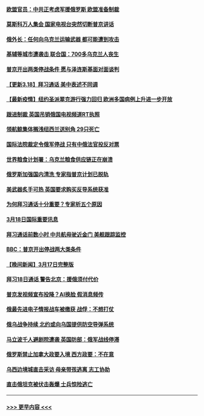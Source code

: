 #### [欧盟官员：中共正考虑军援俄罗斯 欧盟准备制裁](../pages/prog202/a103377479.md?t=03190601) 
#### [莫斯科万人集会 国家电视台突然切断普京讲话](../pages/prog202/a103377420.md?t=03190601) 
#### [俄外长：任何向乌克兰运输武器 都可能遭到攻击](../pages/prog202/a103377403.md?t=03190601) 
#### [基辅等城市遭袭击 联合国：700多乌克兰人丧生](../pages/prog202/a103377406.md?t=03190601) 
#### [普京开出两类停战条件 愿与泽连斯基面对面谈判](../pages/prog202/a103377392.md?t=03190601) 
#### [【更新3.18】拜习通话 美中表述不同调](../pages/prog202/a103376935.md?t=03190601) 
#### [【最新疫情】纽约圣派翠克游行强力回归 欧洲多国病例上升进一步开放](../pages/prog202/a103377276.md?t=03190601) 
#### [跟进制裁 英国吊销俄国电视频道RT执照](../pages/prog202/a103377258.md?t=03190601) 
#### [领航鲸集体搁浅纽西兰送别角 29只死亡](../pages/prog202/a103377249.md?t=03190601) 
#### [国际法院裁定令俄军停战 只有中俄法官投反对票](../pages/prog202/a103377231.md?t=03190601) 
#### [世界粮食计划署：乌克兰粮食供应链正在崩溃](../pages/prog202/a103377206.md?t=03190601) 
#### [俄罗斯加强国内清洗 专家指普京计划已脱轨](../pages/prog202/a103377112.md?t=03190601) 
#### [美武器炙手可热 英国要求购买反导系统获准](../pages/prog202/a103377109.md?t=03190601) 
#### [为何拜习通话十分重要？专家析五个原因](../pages/prog202/a103377104.md?t=03190601) 
#### [3月18日国际重要讯息](../pages/prog202/a103376996.md?t=03190601) 
#### [拜习通话前数小时 中共航母驶近金门 美舰跟踪监控](../pages/prog202/a103376986.md?t=03190601) 
#### [BBC：普京开出停战两大类条件](../pages/prog202/a103376905.md?t=03190601) 
#### [【晚间新闻】3月17日完整版](../pages/prog202/a103376753.md?t=03190601) 
#### [拜习18日通话 警告北京：援俄须付代价](../pages/prog202/a103376842.md?t=03190601) 
#### [普京发视频宣布投降？AI换脸 假消息频传](../pages/prog202/a103376774.md?t=03190601) 
#### [俄最先进电子情报战车被缴获 战俘：不想打仗](../pages/prog202/a103376776.md?t=03190601) 
#### [俄乌战争持续 北约或向乌国提供防空导弹系统](../pages/prog202/a103376777.md?t=03190601) 
#### [马立波千人避剧院遭袭 英国防部：俄军战线停滞](../pages/prog202/a103376795.md?t=03190601) 
#### [俄罗斯禁止加拿大政要入境 西方政要：不在意](../pages/prog202/a103376571.md?t=03190601) 
#### [乌西边境城直击采访 母亲带孩逃离 志工协助](../pages/prog202/a103376780.md?t=03190601) 
#### [直击俄坦克被伏击轰爆 士兵惊险逃亡](../pages/prog202/a103376678.md?t=03190601) 

----
#### [ >>> 更早内容 <<< ](../indexes/prog202-earlier.md)
